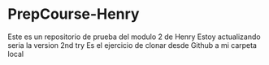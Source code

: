# PrepCourse-Henry
Este es un repositorio de prueba del modulo 2 de Henry
Estoy actualizando seria la version 2nd try Es el ejercicio de clonar desde Github a mi carpeta local